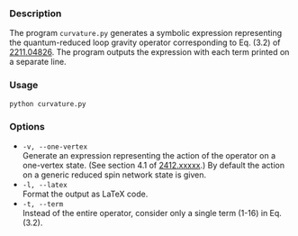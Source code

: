 ### Description

The program `curvature.py` generates a symbolic expression representing the quantum-reduced loop gravity operator corresponding to Eq. (3.2) of [2211.04826](https://arxiv.org/abs/2211.04826). The program outputs the expression with each term printed on a separate line.

### Usage

    python curvature.py

### Options

* `-v, --one-vertex`\
Generate an expression representing the action of the operator on a one-vertex state. (See section 4.1 of [2412.xxxxx](https://arxiv.org/abs/2412.xxxxx).) By default the action on a generic reduced spin network state is given.
* `-l, --latex`\
Format the output as LaTeX code.
* `-t, --term`\
Instead of the entire operator, consider only a single term (1-16) in Eq. (3.2).
